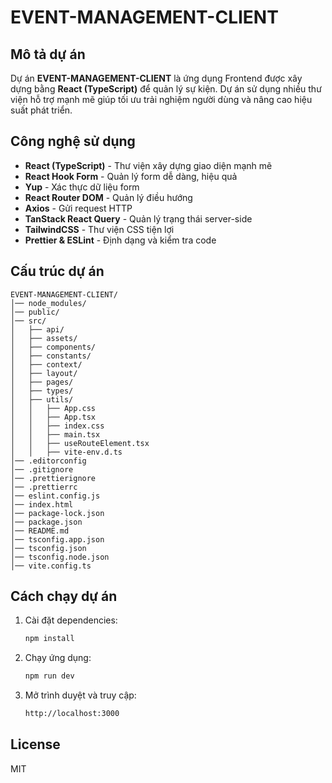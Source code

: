 # EVENT-MANAGEMENT-CLIENT

## Mô tả dự án

Dự án **EVENT-MANAGEMENT-CLIENT** là ứng dụng Frontend được xây dựng bằng **React (TypeScript)** để quản lý sự kiện. Dự án sử dụng nhiều thư viện hỗ trợ mạnh mẽ giúp tối ưu trải nghiệm người dùng và nâng cao hiệu suất phát triển.

## Công nghệ sử dụng

- **React (TypeScript)** - Thư viện xây dựng giao diện mạnh mẽ
- **React Hook Form** - Quản lý form dễ dàng, hiệu quả
- **Yup** - Xác thực dữ liệu form
- **React Router DOM** - Quản lý điều hướng
- **Axios** - Gửi request HTTP
- **TanStack React Query** - Quản lý trạng thái server-side
- **TailwindCSS** - Thư viện CSS tiện lợi
- **Prettier & ESLint** - Định dạng và kiểm tra code

## Cấu trúc dự án

```
EVENT-MANAGEMENT-CLIENT/
│── node_modules/
│── public/
│── src/
│   ├── api/
│   ├── assets/
│   ├── components/
│   ├── constants/
│   ├── context/
│   ├── layout/
│   ├── pages/
│   ├── types/
│   ├── utils/
│   │   ├── App.css
│   │   ├── App.tsx
│   │   ├── index.css
│   │   ├── main.tsx
│   │   ├── useRouteElement.tsx
│   │   ├── vite-env.d.ts
│── .editorconfig
│── .gitignore
│── .prettierignore
│── .prettierrc
│── eslint.config.js
│── index.html
│── package-lock.json
│── package.json
│── README.md
│── tsconfig.app.json
│── tsconfig.json
│── tsconfig.node.json
│── vite.config.ts
```

## Cách chạy dự án

1. Cài đặt dependencies:

   ```sh
   npm install
   ```

2. Chạy ứng dụng:

   ```sh
   npm run dev
   ```

3. Mở trình duyệt và truy cập:

   ```sh
   http://localhost:3000
   ```

## License

MIT
